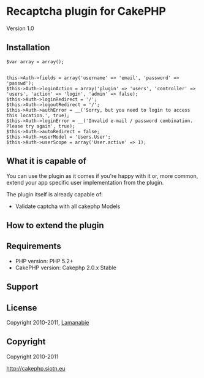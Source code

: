 # Recaptcha plugin for CakePHP #

Version 1.0 

## Installation ##
	
	$var array = array();


	this->Auth->fields = array('username' => 'email', 'password' => 'passwd');
	$this->Auth->loginAction = array('plugin' => 'users', 'controller' => 'users', 'action' => 'login', 'admin' => false);
	$this->Auth->loginRedirect = '/';
	$this->Auth->logoutRedirect = '/';
	$this->Auth->authError = __('Sorry, but you need to login to access this location.', true);
	$this->Auth->loginError = __('Invalid e-mail / password combination.  Please try again', true);
	$this->Auth->autoRedirect = false;
	$this->Auth->userModel = 'Users.User';
	$this->Auth->userScope = array('User.active' => 1);

## What it is capable of ##

You can use the plugin as it comes if you're happy with it or, more common, extend your app specific user implementation from the plugin.

The plugin itself is already capable of:

* Validate captcha with all cakephp Models

## How to extend the plugin ##

## Requirements ##

* PHP version: PHP 5.2+
* CakePHP version: Cakephp 2.0.x Stable

## Support ##

## License ##

Copyright 2010-2011, [Lamanabie](http://cakephp.siotn.eu)

## Copyright ###

Copyright 2010-2011<br/>

http://cakephp.siotn.eu
